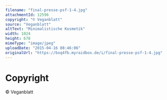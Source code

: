 ```yaml
---
filename: "final-presse-psf-1-4.jpg"
attachmentId: 12596
copyright: "© Veganblatt"
source: "Veganblatt"
altText: "Minimalistische Kosmetik"
width: 1024
height: 678
mimeType: "image/jpeg"
uploadDate: "2015-04-16 08:46:06"
originalUrl: "https://bxq4fb.myraidbox.de/i/final-presse-psf-1-4.jpg"
---
```


# Copyright

© Veganblatt
